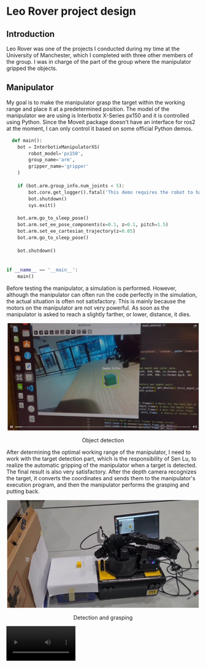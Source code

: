 # Leo Rover project design
## Introduction
Leo Rover was one of the projects I conducted during my time at the University of Manchester, which I completed with three other members of the group. I was in charge of the part of the group where the manipulator gripped the objects. 

## Manipulator
My goal is to make the manipulator grasp the target within the working range and place it at a predetermined position. The model of the manipulator we are using is Interbotix X-Series px150 and it is controlled using Python. Since the Moveit package doesn't have an interface for ros2 at the moment, I can only control it based on some official Python demos.

```python
  def main():
    bot = InterbotixManipulatorXS(
        robot_model='px150',
        group_name='arm',
        gripper_name='gripper'
    )

    if (bot.arm.group_info.num_joints < 5):
        bot.core.get_logger().fatal('This demo requires the robot to have at least 5 joints!')
        bot.shutdown()
        sys.exit()

    bot.arm.go_to_sleep_pose()
    bot.arm.set_ee_pose_components(x=0.1, z=0.1, pitch=1.5)
    bot.arm.set_ee_cartesian_trajectory(z=0.05)
    bot.arm.go_to_sleep_pose()

    bot.shutdown()


if __name__ == '__main__':
    main()
```
Before testing the manipulator, a simulation is performed. However, although the manipulator can often run the code perfectly in the simulation, the actual situation is often not satisfactory. This is mainly because the motors on the manipulator are not very powerful. As soon as the manipulator is asked to reach a slightly farther, or lower, distance, it dies.
<div align="center">
    <img src="./assets/images/object_detection.png" width="500px" display="inline"> 
    <div>
        <p>Object detection</p>
    </div>
</div>

After determining the optimal working range of the manipulator, I need to work with the target detection part, which is the responsibility of Sen Lu, to realize the automatic gripping of the manipulator when a target is detected. The final result is also very satisfactory. After the depth camera recognizes the target, it converts the coordinates and sends them to the manipulator's execution program, and then the manipulator performs the grasping and putting back.

<div align="center">
    <img src="./assets/images/detection and grasping.png" width="500px" display="inline"> 
    <div>
        <p>Detection and grasping</p>
    </div>
</div>

<video src='https://github.com/user-attachments/assets/850e8052-add1-40c3-94e8-9327034d4071' width=180/>


## Team git
To get more details about my work, please visit [manipulator-control](https://github.com/Team-7-UOM/Manipulator-Control)
